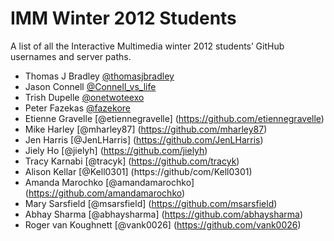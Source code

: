 # IMM Winter 2012 Students

A list of all the Interactive Multimedia winter 2012 students’ GitHub usernames and server paths.

- Thomas J Bradley [@thomasjbradley](https://github.com/thomasjbradley)
- Jason Connell [@Connell_vs_life](https://github.com/conn0146)
- Trish Dupelle [@onetwoteexo](https://github.com/pixelles)
- Peter Fazekas [@fazekore](https://github.com/fazekore)
- Etienne Gravelle [@etiennegravelle] (https://github.com/etiennegravelle) 
- Mike Harley [@mharley87] (https://github.com/mharley87)
- Jen Harris [@JenLHarris] (https://github.com/JenLHarris)
- Jiely Ho [@jielyh] (https://github.com/jielyh) 
- Tracy Karnabi [@tracyk] (https://github.com/tracyk)
- Alison Kellar [@Kell0301] (https://github/com/Kell0301)
- Amanda Marochko [@amandamarochko] (https://github.com/amandamarochko)
- Mary Sarsfield [@msarsfield] (https://github.com/msarsfield)
- Abhay Sharma [@abhaysharma] (https://github.com/abhaysharma)
- Roger van Koughnett [@vank0026] (https://github.com/vank0026)